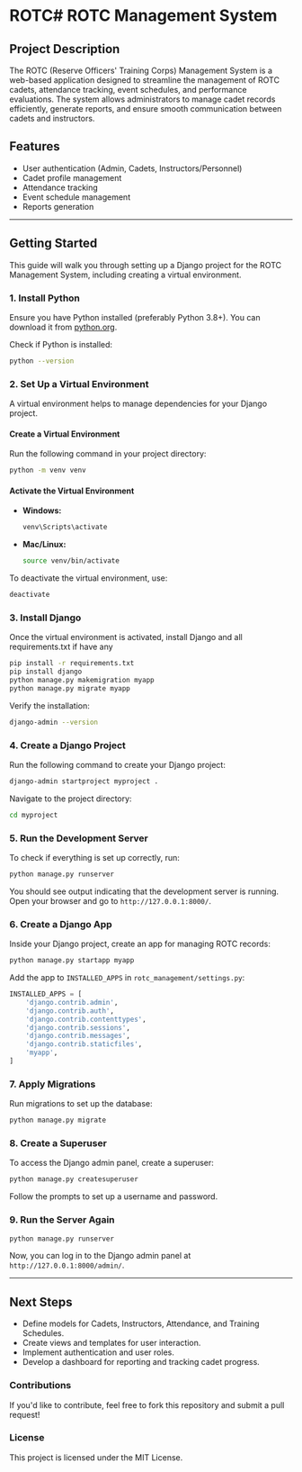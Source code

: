 # ROTC# ROTC Management System

## Project Description

The ROTC (Reserve Officers' Training Corps) Management System is a web-based application designed to streamline the management of ROTC cadets, attendance tracking, event schedules, and performance evaluations. The system allows administrators to manage cadet records efficiently, generate reports, and ensure smooth communication between cadets and instructors.

## Features

- User authentication (Admin, Cadets, Instructors/Personnel)
- Cadet profile management
- Attendance tracking
- Event schedule management
- Reports generation

---

## Getting Started

This guide will walk you through setting up a Django project for the ROTC Management System, including creating a virtual environment.

### 1. Install Python

Ensure you have Python installed (preferably Python 3.8+). You can download it from [python.org](https://www.python.org/downloads/).

Check if Python is installed:

```sh
python --version
```

### 2. Set Up a Virtual Environment

A virtual environment helps to manage dependencies for your Django project.

#### Create a Virtual Environment

Run the following command in your project directory:

```sh
python -m venv venv
```

#### Activate the Virtual Environment

- **Windows:**
  ```sh
  venv\Scripts\activate
  ```
- **Mac/Linux:**
  ```sh
  source venv/bin/activate
  ```

To deactivate the virtual environment, use:

```sh
deactivate
```

### 3. Install Django

Once the virtual environment is activated, install Django and all requirements.txt if have any

```sh
pip install -r requirements.txt
pip install django
python manage.py makemigration myapp
python manage.py migrate myapp
```

Verify the installation:

```sh
django-admin --version
```

### 4. Create a Django Project

Run the following command to create your Django project:

```sh
django-admin startproject myproject .
```

Navigate to the project directory:

```sh
cd myproject
```

### 5. Run the Development Server

To check if everything is set up correctly, run:

```sh
python manage.py runserver
```

You should see output indicating that the development server is running. Open your browser and go to `http://127.0.0.1:8000/`.

### 6. Create a Django App

Inside your Django project, create an app for managing ROTC records:

```sh
python manage.py startapp myapp
```

Add the app to `INSTALLED_APPS` in `rotc_management/settings.py`:

```python
INSTALLED_APPS = [
    'django.contrib.admin',
    'django.contrib.auth',
    'django.contrib.contenttypes',
    'django.contrib.sessions',
    'django.contrib.messages',
    'django.contrib.staticfiles',
    'myapp',
]
```

### 7. Apply Migrations

Run migrations to set up the database:

```sh
python manage.py migrate
```

### 8. Create a Superuser

To access the Django admin panel, create a superuser:

```sh
python manage.py createsuperuser
```

Follow the prompts to set up a username and password.

### 9. Run the Server Again

```sh
python manage.py runserver
```

Now, you can log in to the Django admin panel at `http://127.0.0.1:8000/admin/`.

---

## Next Steps

- Define models for Cadets, Instructors, Attendance, and Training Schedules.
- Create views and templates for user interaction.
- Implement authentication and user roles.
- Develop a dashboard for reporting and tracking cadet progress.

### Contributions

If you'd like to contribute, feel free to fork this repository and submit a pull request!

### License

This project is licensed under the MIT License.
